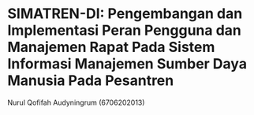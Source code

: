 <h1>SIMATREN-DI: Pengembangan dan Implementasi Peran Pengguna dan Manajemen Rapat Pada Sistem Informasi Manajemen Sumber Daya Manusia Pada Pesantren</h1>
<p>Nurul Qofifah Audyningrum (6706202013)</p>